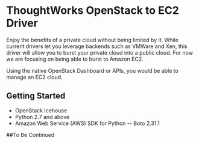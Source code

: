 # ThoughtWorks OpenStack to EC2 Driver

Enjoy the benefits of a private cloud without being limited by it. 
While current drivers let you leverage backends such as VMWare and Xen, this driver will allow you to burst your private cloud into a public cloud. For now we are focusing on being able to burst to Amazon EC2.

Using the native OpenStack Dashboard or APIs, you would be able to manage an EC2 cloud. 


## Getting Started

* OpenStack Icehouse
* Python 2.7 and above
* Amazon Web Service (AWS) SDK for Python --  Boto 2.31.1

##To Be Continued
